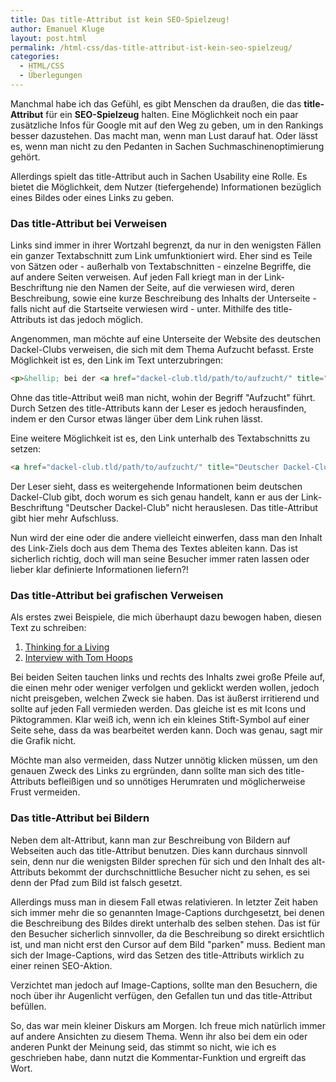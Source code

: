 ```yaml
---
title: Das title-Attribut ist kein SEO-Spielzeug!
author: Emanuel Kluge
layout: post.html
permalink: /html-css/das-title-attribut-ist-kein-seo-spielzeug/
categories:
  - HTML/CSS
  - Überlegungen
---
```


Manchmal habe ich das Gefühl, es gibt Menschen da draußen, die das **title-Attribut** für ein **SEO-Spielzeug** halten. Eine Möglichkeit noch ein paar zusätzliche Infos für Google mit auf den Weg zu geben, um in den Rankings besser dazustehen. Das macht man, wenn man Lust darauf hat. Oder lässt es, wenn man nicht zu den Pedanten in Sachen Suchmaschinenoptimierung gehört.

Allerdings spielt das title-Attribut auch in Sachen Usability eine Rolle. Es bietet die Möglichkeit, dem Nutzer (tiefergehende) Informationen bezüglich eines Bildes oder eines Links zu geben.

### Das title-Attribut bei Verweisen

Links sind immer in ihrer Wortzahl begrenzt, da nur in den wenigsten Fällen ein ganzer Textabschnitt zum Link umfunktioniert wird. Eher sind es Teile von Sätzen oder - außerhalb von Textabschnitten - einzelne Begriffe, die auf andere Seiten verweisen. Auf jeden Fall kriegt man in der Link-Beschriftung nie den Namen der Seite, auf die verwiesen wird, deren Beschreibung, sowie eine kurze Beschreibung des Inhalts der Unterseite - falls nicht auf die Startseite verwiesen wird - unter. Mithilfe des title-Attributs ist das jedoch möglich.

Angenommen, man möchte auf eine Unterseite der Website des deutschen Dackel-Clubs verweisen, die sich mit dem Thema Aufzucht befasst. Erste Möglichkeit ist es, den Link im Text unterzubringen:



```html
<p>&hellip; bei der <a href="dackel-club.tld/path/to/aufzucht/" title="Deutscher Dackel-Club - Informationen zur Aufzucht von Dackeln">Aufzucht</a> von Dackeln &hellip;</p>
```

Ohne das title-Attribut weiß man nicht, wohin der Begriff "Aufzucht" führt. Durch Setzen des title-Attributs kann der Leser es jedoch herausfinden, indem er den Cursor etwas länger über dem Link ruhen lässt.

Eine weitere Möglichkeit ist es, den Link unterhalb des Textabschnitts zu setzen:

```html
<a href="dackel-club.tld/path/to/aufzucht/" title="Deutscher Dackel-Club - Informationen zur Aufzucht von Dackeln">Deutscher Dackel-Club</a>
```

Der Leser sieht, dass es weitergehende Informationen beim deutschen Dackel-Club gibt, doch worum es sich genau handelt, kann er aus der Link-Beschriftung "Deutscher Dackel-Club" nicht herauslesen. Das title-Attribut gibt hier mehr Aufschluss.

Nun wird der eine oder die andere vielleicht einwerfen, dass man den Inhalt des Link-Ziels doch aus dem Thema des Textes ableiten kann. Das ist sicherlich richtig, doch will man seine Besucher immer raten lassen oder lieber klar definierte Informationen liefern?!

### Das title-Attribut bei grafischen Verweisen

Als erstes zwei Beispiele, die mich überhaupt dazu bewogen haben, diesen Text zu schreiben:

  1. [Thinking for a Living][thinkingforaliving]
  2. [Interview with Tom Hoops][photointerview]

Bei beiden Seiten tauchen links und rechts des Inhalts zwei große Pfeile auf, die einen mehr oder weniger verfolgen und geklickt werden wollen, jedoch nicht preisgeben, welchen Zweck sie haben. Das ist äußerst irritierend und sollte auf jeden Fall vermieden werden. Das gleiche ist es mit Icons und Piktogrammen. Klar weiß ich, wenn ich ein kleines Stift-Symbol auf einer Seite sehe, dass da was bearbeitet werden kann. Doch was genau, sagt mir die Grafik nicht.

Möchte man also vermeiden, dass Nutzer unnötig klicken müssen, um den genauen Zweck des Links zu ergründen, dann sollte man sich des title-Attributs befleißigen und so unnötiges Herumraten und möglicherweise Frust vermeiden.

### Das title-Attribut bei Bildern

Neben dem alt-Attribut, kann man zur Beschreibung von Bildern auf Webseiten auch das title-Attribut benutzen. Dies kann durchaus sinnvoll sein, denn nur die wenigsten Bilder sprechen für sich und den Inhalt des alt-Attributs bekommt der durchschnittliche Besucher nicht zu sehen, es sei denn der Pfad zum Bild ist falsch gesetzt.

Allerdings muss man in diesem Fall etwas relativieren. In letzter Zeit haben sich immer mehr die so genannten Image-Captions durchgesetzt, bei denen die Beschreibung des Bildes direkt unterhalb des selben stehen. Das ist für den Besucher sicherlich sinnvoller, da die Beschreibung so direkt ersichtlich ist, und man nicht erst den Cursor auf dem Bild "parken" muss. Bedient man sich der Image-Captions, wird das Setzen des title-Attributs wirklich zu einer reinen SEO-Aktion.

Verzichtet man jedoch auf Image-Captions, sollte man den Besuchern, die noch über ihr Augenlicht verfügen, den Gefallen tun und das title-Attribut befüllen.

So, das war mein kleiner Diskurs am Morgen. Ich freue mich natürlich immer auf andere Ansichten zu diesem Thema. Wenn ihr also bei dem ein oder anderen Punkt der Meinung seid, das stimmt so nicht, wie ich es geschrieben habe, dann nutzt die Kommentar-Funktion und ergreift das Wort.

[thinkingforaliving]: http://www.thinkingforaliving.org/
[photointerview]: http://photointerview.ru/2010/02/tom-hoops-the-dark-knight-of-the-portrait-photography/
